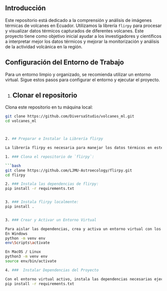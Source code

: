 ## Introducción

Este repositorio está dedicado a la comprensión y análisis de imágenes térmicas de volcanes en Ecuador. Utilizamos la librería `flirpy` para procesar y visualizar datos térmicos capturados de diferentes volcanes. Este proyecto tiene como objetivo inicial ayudar a los investigadores y científicos a interpretar mejor los datos térmicos y mejorar la monitorización y análisis de la actividad volcánica en la región.



## Configuración del Entorno de Trabajo

Para un entorno limpio y organizado, se recomienda utilizar un entorno virtual. Sigue estos pasos para configurar el entorno y ejecutar el proyecto.



1. ## Clonar el repositorio


Clona este repositorio en tu máquina local:

```bash
git clone https://github.com/DiversaStudio/volcanes_ml.git
cd volcanes_ml



2. ## Preparar e Instalar la Librería flirpy

La librería flirpy es necesaria para manejar los datos térmicos en este proyecto. Sigue estos pasos para instalarla:

1. ### Clona el repositorio de `flirpy`:

```bash
git clone https://github.com/LJMU-Astroecology/flirpy.git
cd flirpy

2. ### Instala las dependencias de flirpy:
pip install -r requirements.txt


3. ### Instala flirpy localmente:
pip install .


3. ### Crear y Activar un Entorno Virtual

Para aislar las dependencias, crea y activa un entorno virtual con los siguientes comandos:
En Windows
python -m venv env
env\Scripts\activate

En MacOS / Linux
python3 -m venv env
source env/bin/activate

4. ###  Instalar Dependencias del Proyecto

Con el entorno virtual activo, instala las dependencias necesarias ejecutando:
pip install -r requirements.txt